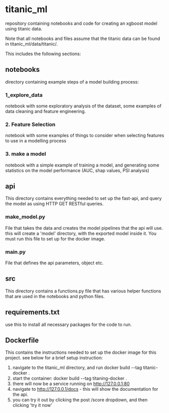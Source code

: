 # titanic_ml
repository containing notebooks and code for creating an xgboost model using titanic data. 

Note that all notebooks and files assume that the titanic data can be found in titanic_ml/data/titanic/.

This includes the following sections:

## notebooks
directory containing example steps of a model building process:

### 1_explore_data
notebook with some exploratory analysis of the dataset, some examples of data cleaning and feature engineering.

### 2. Feature Selection
notebook with some examples of things to consider when selecting features to use in a modelling process

### 3. make a model
notebook with a simple example of training a model, and generating some statistics on the model performance (AUC, shap values, PSI analysis)

## api
This directory contains everything needed to set up the fast-api, and query the model as using HTTP GET RESTful queries. 

### make_model.py
File that takes the data and creates the model pipelines that the api will use. this will create a 'model' directory, with the exported model inside it. You must run this file to set up for the docker image.

### main.py
File that defines the api parameters, object etc.

## src
This directory contains a functions.py file that has various helper functions that are used in the notebooks and python files.

## requirements.txt
use this to install all necessary packages for the code to run.

## Dockerfile
This contains the instructions needed to set up the docker image for this project. see below for a brief setup instruction:

1) navigate to the titanic_ml directory, and run docker build --tag titanic-docker .
2) start the container: docker build --tag titaning-docker .
3) there will now be a service running on http://127.0.0.1:80
4) navigate to http://127.0.0.1/docs - this will show the documentation for the api. 
5) you can try it out by clicking the post /score dropdown, and then clicking 'try it now'
